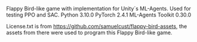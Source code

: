 Flappy Bird-like game with implementation for Unity´s ML-Agents. Used for testing PPO and SAC. 
Python 3.10.0 
PyTorch 2.4.1
ML-Agents Toolkit 0.30.0

License.txt is from https://github.com/samuelcust/flappy-bird-assets, the assets from there were used to program this Flappy Bird-like game.
